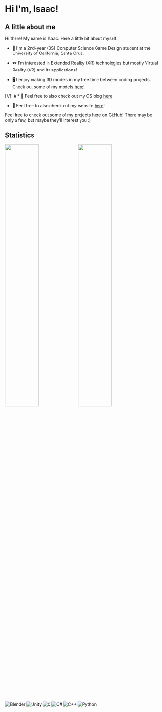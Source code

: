 

# Hi I'm, Isaac!

## A little about me
Hi there! My name is Isaac. Here a little bit about myself:

* :school: I'm a 2nd-year (BS) Computer Science Game Design student at the University of California, Santa Cruz.

* :dark_sunglasses: I’m interested in Extended Reality (XR) technologies but mostly Virtual Reality (VR)  and its applications!

* :desktop_computer: I enjoy making 3D models in my free time between coding projects. Check out some of my models [here](https://sketchfab.com/Izic)!

[//]: # * :newspaper: Feel free to also check out my CS blog [here](https://irohret.github.io/web/index.html)!

* :newspaper: Feel free to also check out my website [here](https://crimson-katharyn-73.tiiny.site/)!
  
Feel free to check out some of my projects here on GitHub! There may be only a few, but maybe they’ll interest you :)



## Statistics
<img align="left" width="47%" src="https://github-readme-stats.vercel.app/api/top-langs/?username=irohret&layout=compact)](https://github.com/anuraghazra/github-readme-stats" />
<img align="left" width="47%" src="https://github-readme-stats.vercel.app/api?username=irohret&show_icons=true&theme=tokyonight" />

<br />

<img align="left" alt="Blender" src="https://img.shields.io/badge/blender-%23F5792A.svg?style=for-the-badge&logo=blender&logoColor=white" />
<img align="left" alt="Unity" src="https://img.shields.io/badge/unity-%23000000.svg?style=for-the-badge&logo=unity&logoColor=white" />

<img align="left" alt="C" src="https://img.shields.io/badge/c-%2300599C.svg?style=for-the-badge&logo=c&logoColor=white" />

<img align="left" alt="C#" src="https://img.shields.io/badge/c%23-%23239120.svg?style=for-the-badge&logo=c-sharp&logoColor=white" />
<img align="left" alt="C++" src="https://img.shields.io/badge/c++-%2300599C.svg?style=for-the-badge&logo=c%2B%2B&logoColor=white" />
<img align="left" align="left" alt="Python" src="https://img.shields.io/badge/python-3670A0?style=for-the-badge&logo=python&logoColor=ffdd54" />
